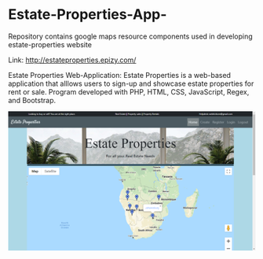 # Estate-Properties-App-
Repository contains google maps resource components used in developing estate-properties website

Link: http://estateproperties.epizy.com/

Estate Properties Web-Application:
Estate Properties is a web-based application that alllows users to sign-up and showcase estate properties for rent or sale. Program developed with PHP, HTML, CSS, JavaScript, Regex, and Bootstrap.

![](estateproperties.png)
